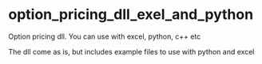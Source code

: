 # option_pricing_dll_exel_and_python
Option pricing dll. You can use with excel, python, c++ etc

The dll come as is, but includes example files to use with python and excel


